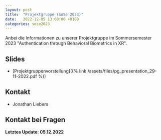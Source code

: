 ```yaml
---
layout: post
title:  "Projektgruppe (SoSe 2023)"
date:   2022-12-05 13:00:00 +0100
categories: sose2023
---
```


Anbei die Informationen zu unserer Projektgruppe im Sommersemester 2023 "Authentication through Behavioral Biometrics in XR".

## Slides

* [Projektgruppenvorstellung]({% link /assets/files/pg_presentation_29-11-2022.pdf %})

## Kontakt

* Jonathan Liebers

## Kontakt bei Fragen

**Letztes Update: 05.12.2022**
